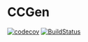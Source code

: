 # CCGen

[![codecov](https://codecov.io/gh/La-BeTe/CCGen/branch/master/graph/badge.svg?token=6PGAIGKMET)](https://codecov.io/gh/La-BeTe/CCGen)
[![BuildStatus](https://travis-ci.com/La-BeTe/CCGen.svg?branch=master)](https://travis-ci.com/La-BeTe/CCGen)
